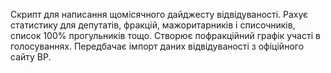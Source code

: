Скрипт для написання щомісячного дайджесту відвідуваності. Рахує статистику для депутатів, фракцій, мажоритарників і списочників, список 100% прогульників тощо. Створює пофракційний графік участі в голосуваннях.
Передбачає імпорт даних відвідуваності з офіційного сайту ВР.

